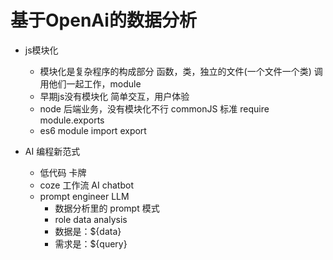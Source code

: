 # 基于OpenAi的数据分析

- js模块化
    - 模块化是复杂程序的构成部分
        函数，类，独立的文件(一个文件一个类)
        调用他们一起工作，module 
    - 早期js没有模块化 简单交互，用户体验 
    - node 后端业务，没有模块化不行
        commonJS 标准 require module.exports
    - es6 module import export

- AI 编程新范式
    - 低代码 卡牌   
    - coze 工作流   AI chatbot 
    - prompt engineer   LLM
        - 数据分析里的 prompt 模式
        - role data analysis
        - 数据是：${data}
        - 需求是：${query}
